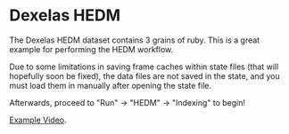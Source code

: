 Dexelas HEDM
============

The Dexelas HEDM dataset contains 3 grains of ruby. This is a great example for
performing the HEDM workflow.

Due to some limitations in saving frame caches within state files (that will
hopefully soon be fixed), the data files are not saved in the state, and you
must load them in manually after opening the state file.

Afterwards, proceed to "Run" -> "HEDM" -> "Indexing" to begin!

[Example Video](https://drive.google.com/file/d/1WOuwmDsTBN-A3e4Bp_t4oH9J82BVerVQ/view?usp=sharing).
